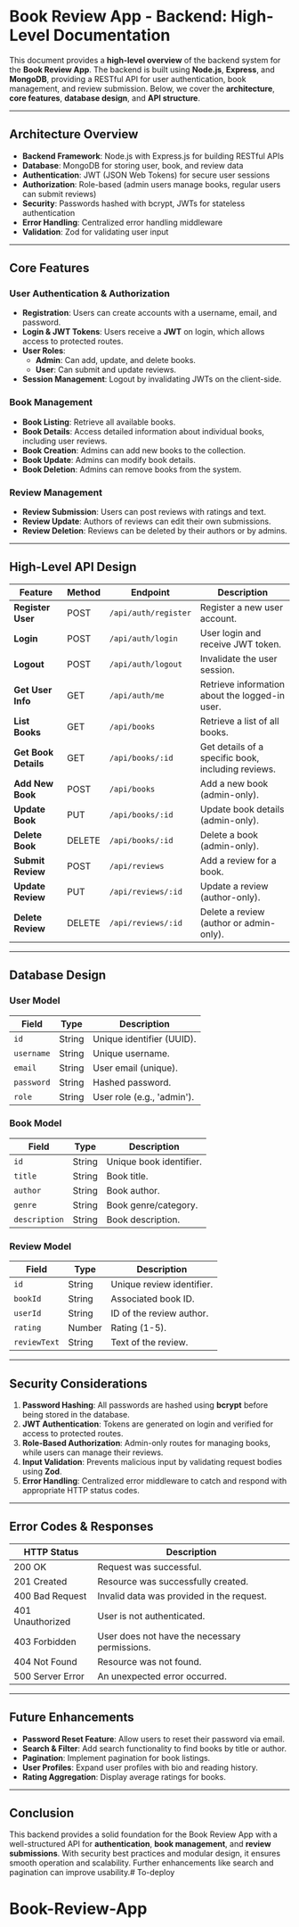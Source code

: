 # **Book Review App - Backend: High-Level Documentation**

This document provides a **high-level overview** of the backend system for the **Book Review App**. The backend is built using **Node.js**, **Express**, and **MongoDB**, providing a RESTful API for user authentication, book management, and review submission. Below, we cover the **architecture**, **core features**, **database design**, and **API structure**.

---

## **Architecture Overview**

- **Backend Framework**: Node.js with Express.js for building RESTful APIs
- **Database**: MongoDB for storing user, book, and review data
- **Authentication**: JWT (JSON Web Tokens) for secure user sessions
- **Authorization**: Role-based (admin users manage books, regular users can submit reviews)
- **Security**: Passwords hashed with bcrypt, JWTs for stateless authentication
- **Error Handling**: Centralized error handling middleware
- **Validation**: Zod for validating user input

---

## **Core Features**

### **User Authentication & Authorization**

- **Registration**: Users can create accounts with a username, email, and password.
- **Login & JWT Tokens**: Users receive a **JWT** on login, which allows access to protected routes.
- **User Roles**:
  - **Admin**: Can add, update, and delete books.
  - **User**: Can submit and update reviews.
- **Session Management**: Logout by invalidating JWTs on the client-side.

### **Book Management**

- **Book Listing**: Retrieve all available books.
- **Book Details**: Access detailed information about individual books, including user reviews.
- **Book Creation**: Admins can add new books to the collection.
- **Book Update**: Admins can modify book details.
- **Book Deletion**: Admins can remove books from the system.

### **Review Management**

- **Review Submission**: Users can post reviews with ratings and text.
- **Review Update**: Authors of reviews can edit their own submissions.
- **Review Deletion**: Reviews can be deleted by their authors or by admins.

---

## **High-Level API Design**

| **Feature**          | **Method** | **Endpoint**         | **Description**                                    |
| -------------------- | ---------- | -------------------- | -------------------------------------------------- |
| **Register User**    | POST       | `/api/auth/register` | Register a new user account.                       |
| **Login**            | POST       | `/api/auth/login`    | User login and receive JWT token.                  |
| **Logout**           | POST       | `/api/auth/logout`   | Invalidate the user session.                       |
| **Get User Info**    | GET        | `/api/auth/me`       | Retrieve information about the logged-in user.     |
| **List Books**       | GET        | `/api/books`         | Retrieve a list of all books.                      |
| **Get Book Details** | GET        | `/api/books/:id`     | Get details of a specific book, including reviews. |
| **Add New Book**     | POST       | `/api/books`         | Add a new book (admin-only).                       |
| **Update Book**      | PUT        | `/api/books/:id`     | Update book details (admin-only).                  |
| **Delete Book**      | DELETE     | `/api/books/:id`     | Delete a book (admin-only).                        |
| **Submit Review**    | POST       | `/api/reviews`       | Add a review for a book.                           |
| **Update Review**    | PUT        | `/api/reviews/:id`   | Update a review (author-only).                     |
| **Delete Review**    | DELETE     | `/api/reviews/:id`   | Delete a review (author or admin-only).            |

---

## **Database Design**

### **User Model**

| **Field**  | **Type** | **Description**            |
| ---------- | -------- | -------------------------- |
| `id`       | String   | Unique identifier (UUID).  |
| `username` | String   | Unique username.           |
| `email`    | String   | User email (unique).       |
| `password` | String   | Hashed password.           |
| `role`     | String   | User role (e.g., 'admin'). |

### **Book Model**

| **Field**     | **Type** | **Description**         |
| ------------- | -------- | ----------------------- |
| `id`          | String   | Unique book identifier. |
| `title`       | String   | Book title.             |
| `author`      | String   | Book author.            |
| `genre`       | String   | Book genre/category.    |
| `description` | String   | Book description.       |

### **Review Model**

| **Field**    | **Type** | **Description**           |
| ------------ | -------- | ------------------------- |
| `id`         | String   | Unique review identifier. |
| `bookId`     | String   | Associated book ID.       |
| `userId`     | String   | ID of the review author.  |
| `rating`     | Number   | Rating (1-5).             |
| `reviewText` | String   | Text of the review.       |

---

## **Security Considerations**

1. **Password Hashing**: All passwords are hashed using **bcrypt** before being stored in the database.
2. **JWT Authentication**: Tokens are generated on login and verified for access to protected routes.
3. **Role-Based Authorization**: Admin-only routes for managing books, while users can manage their reviews.
4. **Input Validation**: Prevents malicious input by validating request bodies using **Zod**.
5. **Error Handling**: Centralized error middleware to catch and respond with appropriate HTTP status codes.

---

## **Error Codes & Responses**

| **HTTP Status**  | **Description**                               |
| ---------------- | --------------------------------------------- |
| 200 OK           | Request was successful.                       |
| 201 Created      | Resource was successfully created.            |
| 400 Bad Request  | Invalid data was provided in the request.     |
| 401 Unauthorized | User is not authenticated.                    |
| 403 Forbidden    | User does not have the necessary permissions. |
| 404 Not Found    | Resource was not found.                       |
| 500 Server Error | An unexpected error occurred.                 |

---

## **Future Enhancements**

- **Password Reset Feature**: Allow users to reset their password via email.
- **Search & Filter**: Add search functionality to find books by title or author.
- **Pagination**: Implement pagination for book listings.
- **User Profiles**: Expand user profiles with bio and reading history.
- **Rating Aggregation**: Display average ratings for books.

---

## **Conclusion**

This backend provides a solid foundation for the Book Review App with a well-structured API for **authentication**, **book management**, and **review submissions**. With security best practices and modular design, it ensures smooth operation and scalability. Further enhancements like search and pagination can improve usability.# To-deploy
# Book-Review-App

